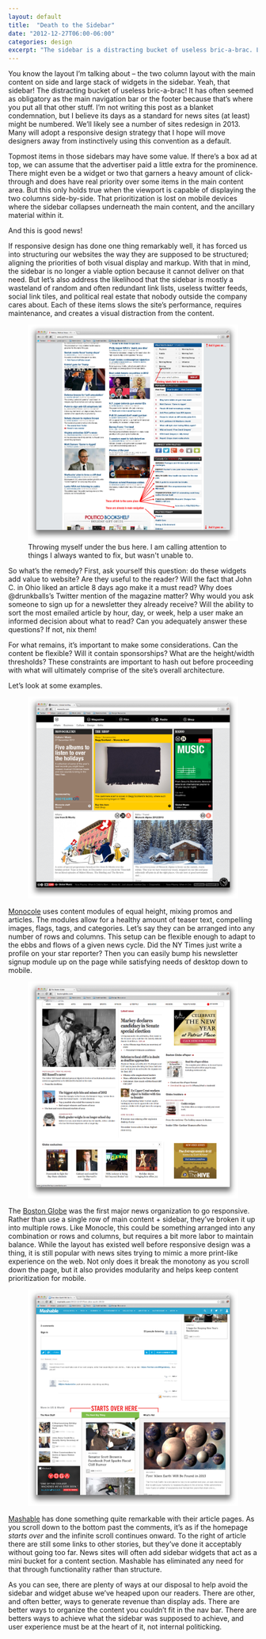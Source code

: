 ```yaml
---
layout: default
title:  "Death to the Sidebar"
date: "2012-12-27T06:00-06:00"
categories: design
excerpt: "The sidebar is a distracting bucket of useless bric-a-brac. Let's explore ways to not use it."
---
```


<div class="body-copy wrap">
<p>You know the layout I’m talking about – the two column layout with the main content on side and large stack of widgets in the sidebar. Yeah, that sidebar! The distracting bucket of useless bric-a-brac! It has often seemed as obligatory as the main navigation bar or the footer because that’s where you put all that other stuff. I’m not writing this post as a blanket condemnation, but I believe its days as a standard for news sites (at least) might be numbered.  We’ll likely see a number of sites redesign in 2013. Many will adopt a responsive design strategy that I hope will move designers away from instinctively using this convention as a default.</p>

<p>Topmost items in those sidebars may have some value. If there’s a box ad at top, we can assume that the advertiser paid a little extra for the prominence. There might even be a widget or two that garners a heavy amount of click-through and does have real priority over some items in the main content area. But this only holds true when the viewport is capable of displaying the two columns side-by-side. That prioritization is lost on mobile devices where the sidebar collapses underneath the main content, and the ancillary material within it. </p>

<p>And this is good news!</p>

<p>If responsive design has done one thing remarkably well, it has forced us into structuring our websites the way they are supposed to be structured; aligning the priorities of both visual display and markup. With that in mind, the sidebar is no longer a viable option because it cannot deliver on that need. But let’s also address the likelihood that the sidebar is mostly a wasteland of random and often redundant link lists, useless twitter feeds, social link tiles, and political real estate that nobody outside the company cares about. Each of these items slows the site’s performance, requires maintenance, and creates a visual distraction from the content.</p>

<figure>
<img src="/assets/images/politico.jpg" alt="POLITICO"  />
<figcaption>Throwing myself under the bus here. I am calling attention to things I always wanted to fix, but wasn't unable to.</figcaption>
</figure>

<p>So what’s the remedy? First, ask yourself this question: do these widgets add value to website? Are they useful to the reader? Will the fact that John C. in Ohio liked an article 8 days ago make it a must read? Why does @drunkballs’s Twitter mention of the magazine matter? Why would you ask someone to sign up for a newsletter they already receive? Will the ability to sort the most emailed article by hour, day, or week, help a user make an informed decision about what to read? Can you adequately answer these questions? If not, nix them!</p>

<p>For what remains, it’s important to make some considerations. Can the content be flexible? Will it contain sponsorships? What are the height/width thresholds? These constraints are important to hash out before proceeding with what will ultimately comprise of the site’s overall architecture.</p>

<p>Let’s look at some examples.</p>

<figure>
<img src="/assets/images/Screen-Shot-2012-12-27-at-4.22.44-PM.png" alt="Monocle"  />
</figure>

<p><a href="http://monocle.com/">Monocole</a> uses content modules of equal height, mixing promos and articles. The modules allow for a healthy amount of teaser text, compelling images, flags, tags, and categories. Let’s say they can be arranged into any number of rows and columns. This setup can be flexible enough to adapt to the ebbs and flows of a given news cycle. Did the NY Times just write a profile on your star reporter? Then you can easily bump his newsletter signup module up on the page while satisfying needs of desktop down to mobile. </p>

<figure>
<img src="/assets/images/Screen-Shot-2012-12-27-at-4.23.19-PM.png" alt="Boston Globe"  />
</figure>

<p>The <a href="http://bostonglobe.com">Boston Globe</a> was the first major news organization to go responsive. Rather than use a single row of main content + sidebar, they’ve broken it up into multiple rows. Like Monocle, this could be something arranged into any combination or rows and columns, but requires a bit more labor to maintain balance. While the layout has existed well before responsive design was a thing, it is still popular with news sites trying to mimic a more print-like experience on the web. Not only does it break the monotony as you scroll down the page, but it also provides modularity and helps keep content prioritization for mobile. </p>

<figure>
<img src="/assets/images/mashable.png" alt="Mashable"  />
</figure>

<p><a href="http://mashable.com">Mashable</a> has done something quite remarkable with their article pages. As you scroll down to the bottom past the comments, it’s as if the homepage <em>starts over</em> and the infinite scroll continues onward. To the right of article there are still some links to other stories, but they’ve done it acceptably without going too far. News sites will often add sidebar widgets that act as a mini bucket for a content section.  Mashable has eliminated any need for that through functionality rather than structure.</p>

<p>As you can see, there are plenty of ways at our disposal to help avoid the sidebar and widget abuse we’ve heaped upon our readers. There are other, and often better, ways to generate revenue than display ads. There are better ways to organize the content you couldn’t fit in the nav bar. There are betters ways to achieve what the sidebar was supposed to achieve, and user experience must be at the heart of it, not internal politicking.</p>
</div>